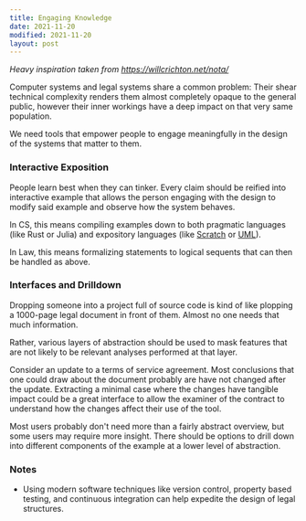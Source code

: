 ```yaml
---
title: Engaging Knowledge
date: 2021-11-20
modified: 2021-11-20
layout: post
---
```


_Heavy inspiration taken from https://willcrichton.net/nota/_

Computer systems and legal systems share a common problem: Their shear technical complexity renders them almost completely opaque to the general public, however their inner workings have a deep impact on that very same population.

We need tools that empower people to engage meaningfully in the design of the systems that matter to them.

### Interactive Exposition

People learn best when they can tinker. Every claim should be reified into interactive example that allows the person engaging with the design to modify said example and observe how the system behaves.

In CS, this means compiling examples down to both pragmatic languages (like Rust or Julia) and expository languages (like [Scratch](https://scratch.mit.edu/about) or [UML](https://www.uml.org/)).

In Law, this means formalizing statements to logical sequents that can then be handled as above.

### Interfaces and Drilldown

Dropping someone into a project full of source code is kind of like plopping a 1000-page legal document in front of them. Almost no one needs that much information.

Rather, various layers of abstraction should be used to mask features that are not likely to be relevant analyses performed at that layer.

Consider an update to a terms of service agreement. Most conclusions that one could draw about the document probably are have not changed after the update. Extracting a minimal case where the changes have tangible impact could be a great interface to allow the examiner of the contract to understand how the changes affect their use of the tool.

Most users probably don't need more than a fairly abstract overview, but some users may require more insight. There should be options to drill down into different components of the example at a lower level of abstraction.

### Notes

- Using modern software techniques like version control, property based testing, and continuous integration can help expedite the design of legal structures.
